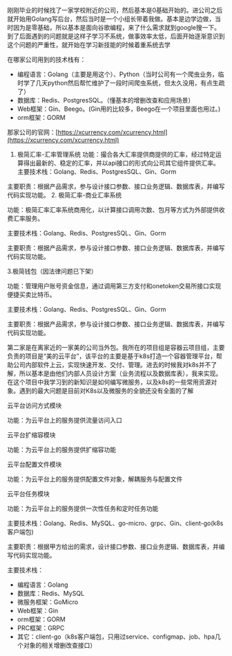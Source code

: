 刚刚毕业的时候找了一家学校附近的公司，然后基本是0基础开始的。进公司之后就开始用Golang写后台，然后当时是一个小组长带着我做。基本是边学边做，当时因为是零基础，所以基本是面向谷歌编程，来了什么需求就到google搜一下。到了后面遇到的问题就是这样子学习不系统，做事效率太低，后面开始逐渐意识到这个问题的严重性，就开始在学习新技能的时候着重系统去学

在哪家公司用到的技术栈有：

- 编程语言：Golang（主要是用这个）、Python（当时公司有一个爬虫业务，临时学了几天python然后帮忙维护了一段时间爬虫系统，但太久没用，有点生疏了）
- 数据库：Redis、PostgresSQL。（懂基本的增删改查和应用场景）
- Web框架：Gin、Beego。(Gin用的比较多，Beego在一个项目里面也用过。)
- orm框架：GORM

那家公司的官网：[https://xcurrency.com/xcurrency.html](https://xcurrency.com/xcurrency.html)

1. 极简汇率-汇率管理系统
功能：撮合各大汇率提供商提供的汇率，经过特定运算得出最新的、稳定的汇率，并以api接口的形式向公司其它组件提供汇率。
主要技术栈：Golang、Redis、PostgresSQL、Gin、Gorm

主要职责：根据产品需求，参与设计接口参数、接口业务逻辑、数据库表，并编写代码实现功能。
2. 极简汇率-商业汇率系统

功能：极简汇率汇率系统商用化，以计算接口调用次数、包月等方式为外部提供收费汇率服务。

主要技术栈：Golang、Redis、PostgresSQL、Gin、Gorm

主要职责：根据产品需求，参与设计接口参数、接口业务逻辑、数据库表，并编写代码实现功能。

3.极简钱包（因法律问题已下架）

功能：管理用户账号资金信息，通过调用第三方支付和onetoken交易所接口实现便捷买卖比特币。

主要技术栈：Golang、Redis、PostgresSQL、Gin、Gorm

主要职责：根据产品需求，参与设计接口参数、接口业务逻辑、数据库表，并编写代码实现功能。

第二家是在离家近的一家美的公司当外包。我所在的项目组是容器云项目组，主要负责的项目是“美的云平台”，该平台的主要是基于k8s打造一个容器管理平台，帮助公司内部软件上云，实现快速开发、交付、管理。进去的时候我对k8s并不了解，所以基本是由他们内部人员设计方案（业务流程以及数据库表），我来实现。在这个项目中我学习到的新知识是如何编写微服务，以及k8s的一些常用资源对象。遇到的最大问题是目前对K8s以及微服务的全貌还没有全面的了解

云平台访问方式模块

功能：为云平台上的服务提供流量访问入口

云平台扩缩容模块

功能：为云平台上的服务提供扩缩容功能

云平台配置文件模块

功能：为云平台上的服务提供配置文件对象，解耦服务与配置文件

云平台任务模块

功能：为云平台上的服务提供一次性任务和定时任务功能

主要技术栈：Golang、Redis、MySQL、go-micro、grpc、Gin、client-go(k8s客户端包)

主要职责：根据甲方给出的需求，设计接口参数、接口业务逻辑、数据库表，并编写代码实现功能。

主要技术栈：

- 编程语言：Golang
- 数据库：Redis、MySQL
- 微服务框架：GoMicro
- Web框架：Gin
- orm框架：GORM
- PRC框架：GRPC
- 其它：client-go（k8s客户端包，只用过service、configmap、job、hpa几个对象的相关增删改查接口）